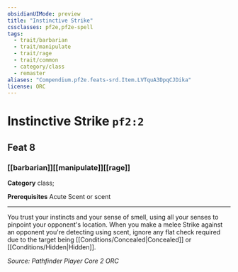 ```yaml
---
obsidianUIMode: preview
title: "Instinctive Strike"
cssclasses: pf2e,pf2e-spell
tags:
  - trait/barbarian
  - trait/manipulate
  - trait/rage
  - trait/common
  - category/class
  - remaster
aliases: "Compendium.pf2e.feats-srd.Item.LVTquA3DpqCJDika"
license: ORC
---
```

# Instinctive Strike `pf2:2`
## Feat 8
### [[barbarian]][[manipulate]][[rage]]

**Category** class; 



**Prerequisites** Acute Scent or scent
* * *
You trust your instincts and your sense of smell, using all your senses to pinpoint your opponent's location. When you make a melee Strike against an opponent you're detecting using scent, ignore any flat check required due to the target being [[Conditions/Concealed|Concealed]] or [[Conditions/Hidden|Hidden]].

*Source: Pathfinder Player Core 2*
*ORC*
